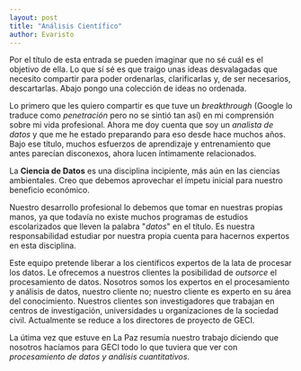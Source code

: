 ```yaml
---
layout: post
title: "Análisis Científico"
author: Evaristo
---
```


Por el título de esta entrada se pueden imaginar que no sé cuál es el objetivo de ella. Lo que sí sé es que traigo unas ideas desvalagadas que necesito compartir para poder ordenarlas, clarificarlas y, de ser necesarios, descartarlas. Abajo pongo una colección de ideas no ordenada.

Lo primero que les quiero compartir es que tuve un _breakthrough_ (Google lo traduce como _penetración_ pero no se sintió tan así) en mi comprensión sobre mi vida profesional. Ahora me doy cuenta que soy un _analista de datos_ y que me he estado preparando para eso desde hace muchos años. Bajo ese título, muchos esfuerzos de aprendizaje y entrenamiento que antes parecían disconexos, ahora lucen íntimamente relacionados.

La **Ciencia de Datos** es una disciplina incipiente, más aún en las ciencias ambientales. Creo que debemos aprovechar el ímpetu inicial para nuestro beneficio económico.

Nuestro desarrollo profesional lo debemos que tomar en nuestras propias manos, ya que todavía no existe muchos programas de estudios escolarizados que lleven la palabra "_datos_" en el título. Es nuestra responsabilidad estudiar por nuestra propia cuenta para hacernos expertos en esta disciplina.

Este equipo pretende liberar a los científicos expertos de la lata de procesar los datos. Le ofrecemos a nuestros clientes la posibilidad de _outsorce_ el procesamiento de datos. Nosotros somos los expertos en el procesamiento y análisis de datos, nuestro cliente no; nuestro cliente es experto en su área del conocimiento. Nuestros clientes son investigadores que trabajan en centros de investigación, universidades u organizaciones de la sociedad civil. Actualmente se reduce a los directores de proyecto de GECI.

La útima vez que estuve en La Paz resumía nuestro trabajo diciendo que nosotros hacíamos para GECI todo lo que tuviera que ver con _procesamiento de datos y análisis cuantitativos_.
